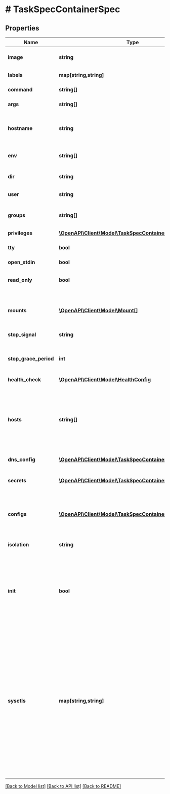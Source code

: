 # # TaskSpecContainerSpec

## Properties

Name | Type | Description | Notes
------------ | ------------- | ------------- | -------------
**image** | **string** | The image name to use for the container | [optional] 
**labels** | **map[string,string]** | User-defined key/value data. | [optional] 
**command** | **string[]** | The command to be run in the image. | [optional] 
**args** | **string[]** | Arguments to the command. | [optional] 
**hostname** | **string** | The hostname to use for the container, as a valid RFC 1123 hostname. | [optional] 
**env** | **string[]** | A list of environment variables in the form &#x60;VAR&#x3D;value&#x60;. | [optional] 
**dir** | **string** | The working directory for commands to run in. | [optional] 
**user** | **string** | The user inside the container. | [optional] 
**groups** | **string[]** | A list of additional groups that the container process will run as. | [optional] 
**privileges** | [**\OpenAPI\Client\Model\TaskSpecContainerSpecPrivileges**](TaskSpecContainerSpecPrivileges.md) |  | [optional] 
**tty** | **bool** | Whether a pseudo-TTY should be allocated. | [optional] 
**open_stdin** | **bool** | Open &#x60;stdin&#x60; | [optional] 
**read_only** | **bool** | Mount the container&#39;s root filesystem as read only. | [optional] 
**mounts** | [**\OpenAPI\Client\Model\Mount[]**](Mount.md) | Specification for mounts to be added to containers created as part of the service. | [optional] 
**stop_signal** | **string** | Signal to stop the container. | [optional] 
**stop_grace_period** | **int** | Amount of time to wait for the container to terminate before forcefully killing it. | [optional] 
**health_check** | [**\OpenAPI\Client\Model\HealthConfig**](HealthConfig.md) |  | [optional] 
**hosts** | **string[]** | A list of hostname/IP mappings to add to the container&#39;s &#x60;hosts&#x60; file. The format of extra hosts is specified in the [hosts(5)](http://man7.org/linux/man-pages/man5/hosts.5.html) man page:      IP_address canonical_hostname [aliases...] | [optional] 
**dns_config** | [**\OpenAPI\Client\Model\TaskSpecContainerSpecDNSConfig**](TaskSpecContainerSpecDNSConfig.md) |  | [optional] 
**secrets** | [**\OpenAPI\Client\Model\TaskSpecContainerSpecSecrets[]**](TaskSpecContainerSpecSecrets.md) | Secrets contains references to zero or more secrets that will be exposed to the service. | [optional] 
**configs** | [**\OpenAPI\Client\Model\TaskSpecContainerSpecConfigs[]**](TaskSpecContainerSpecConfigs.md) | Configs contains references to zero or more configs that will be exposed to the service. | [optional] 
**isolation** | **string** | Isolation technology of the containers running the service. (Windows only) | [optional] 
**init** | **bool** | Run an init inside the container that forwards signals and reaps processes. This field is omitted if empty, and the default (as configured on the daemon) is used. | [optional] 
**sysctls** | **map[string,string]** | Set kernel namedspaced parameters (sysctls) in the container. The Sysctls option on services accepts the same sysctls as the are supported on containers. Note that while the same sysctls are supported, no guarantees or checks are made about their suitability for a clustered environment, and it&#39;s up to the user to determine whether a given sysctl will work properly in a Service. | [optional] 

[[Back to Model list]](../../README.md#documentation-for-models) [[Back to API list]](../../README.md#documentation-for-api-endpoints) [[Back to README]](../../README.md)


